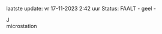 laatste update: 
vr 17-11-2023  2:42   uur 
Status: FAALT - geel - 
<div class="service R">J</div><div class="service Y">microstation</div>